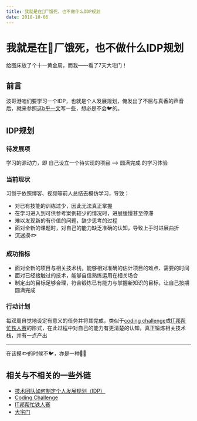 ```yaml
---
title: 我就是在🐷厂饿死，也不做什么IDP规划
date: 2018-10-06
---
```


# 我就是在🐷厂饿死，也不做什么IDP规划

给图床放了个十一黄金周，而我——看了7天大宅门！

## 前言

波哥港咱们要学习一个IDP，也就是个人发展规划，俺发出了不屈与真香的声音后，就来参照这[b乎一文](https://zhuanlan.zhihu.com/p/28133037)写一些，想必是不会🐦的。

## IDP规划

### 待发展项

学习的源动力，即 自己设立一个待实现的项目 ——> 圆满完成 的学习体验

### 当前现状

习惯于依照博客、视频等前人总结去模仿学习，导致：

- 对已有技能的训练过少，因此无法真正掌握
- 在学习进入到可供参考案例较少的情况时，进展缓慢甚至停滞
- 难以发现新的有价值的问题，缺少思考的过程
- 面对全新的课题时，对自己的能力缺乏准确的认知，导致上手时进展曲折
- 沉迷摸🐟

### 成功指标

- 面对全新的项目与相关技术栈，能够相对准确的估计项目的难点、需要的时间
- 面对已经接触过的技术，能够自信熟练运用在相关场合
- 制定出的目标足够合理，符合锻炼已有能力与掌握新知识的目标，让自己按期圆满完成

### 行动计划

每双周自觉地设定有意义的任务并将其完成，类似于[coding challenge](https://www.youtube.com/watch?v=17WoOqgXsRM&list=PLRqwX-V7Uu6ZiZxtDDRCi6uhfTH4FilpH)或[IT邦帮忙铁人赛](https://ithelp.ithome.com.tw/ironman)的形式，在此过程中对自己的能力有更清楚的认知，真正锻炼相关技术栈，并有一点产出

---

在该摸🐟的时候不🐦，亦是一种🐂🍺

## 相关与不相关的一些外链

* [技术团队如何制定个人发展规划（IDP）](https://zhuanlan.zhihu.com/p/28133037)
* [Coding Challenge](https://www.youtube.com/watch?v=17WoOqgXsRM&list=PLRqwX-V7Uu6ZiZxtDDRCi6uhfTH4FilpH)
* [IT邦帮忙铁人赛](https://ithelp.ithome.com.tw/ironman)
* [大宅门](https://www.bilibili.com/bangumi/play/ep168134)